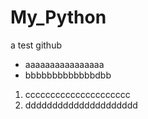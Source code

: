 # My_Python
a test github


* aaaaaaaaaaaaaaaa
* bbbbbbbbbbbbbdbb

1. ccccccccccccccccccccc
2. ddddddddddddddddddddd


